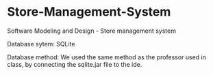# Store-Management-System

Software Modeling and Design - Store management system

Database sytem: SQLite

Database method: We used the same method as the professor used in class, by connecting the sqlite.jar file to the ide.
